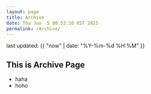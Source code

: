 ```yaml
---
layout: page
title: Archive
date: Thu Jun  5 00:53:18 KST 2025
permalink: /Archive/
---
```

last updated: {{ "now" | date: "%Y-%m-%d %H:%M" }}

## This is Archive Page
- haha
- hoho

